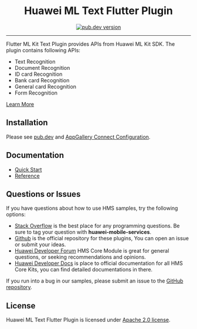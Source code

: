 <p align="center">
  <h1 align="center">Huawei ML Text Flutter Plugin</h1>
</p>


<p align="center">
  <a href="https://pub.dev/packages/huawei_ml_text"><img src="https://img.shields.io/pub/v/huawei_ml_text?style=for-the-badge" alt="pub.dev version"></a>
</p>

----

Flutter ML Kit Text Plugin provides APIs from Huawei ML Kit SDK. The plugin contains following APIs:

- Text Recognition
- Document Recognition
- ID card Recognition
- Bank card Recognition
- General card Recognition
- Form Recognition

[Learn More](https://developer.huawei.com/consumer/en/doc/HMS-Plugin-Guides/introduction-0000001051432503-V1?ha_source=hms1)

## Installation

Please see [pub.dev](https://pub.dev/packages/huawei_ml_text/install) and [AppGallery Connect Configuration](https://developer.huawei.com/consumer/en/doc/HMS-Plugin-Guides/config-agc-0000001051911663-V1?ha_source=hms1).

## Documentation

- [Quick Start](https://developer.huawei.com/consumer/en/doc/HMS-Plugin-Guides/text-related-services-0000001073249531-V1?ha_source=hms1)
- [Reference](https://developer.huawei.com/consumer/en/doc/HMS-Plugin-References-V1/mltext-overview-0000001181686694-V1?ha_source=hms1)

## Questions or Issues

If you have questions about how to use HMS samples, try the following options:
- [Stack Overflow](https://stackoverflow.com/questions/tagged/huawei-mobile-services) is the best place for any programming questions. Be sure to tag your question with
**huawei-mobile-services**.
- [Github](https://github.com/HMS-Core/hms-flutter-plugin) is the official repository for these plugins, You can open an issue or submit your ideas.
- [Huawei Developer Forum](https://forums.developer.huawei.com/forumPortal/en/home?fid=0101187876626530001&ha_source=hms1) HMS Core Module is great for general questions, or seeking recommendations and opinions.
- [Huawei Developer Docs](https://developer.huawei.com/consumer/en/doc/overview/HMS-Core-Plugin?ha_source=hms1) is place to official documentation for all HMS Core Kits, you can find detailed documentations in there.

If you run into a bug in our samples, please submit an issue to the [GitHub repository](https://github.com/HMS-Core/hms-flutter-plugin).

## License

Huawei ML Text Flutter Plugin is licensed under [Apache 2.0 license](LICENSE).
